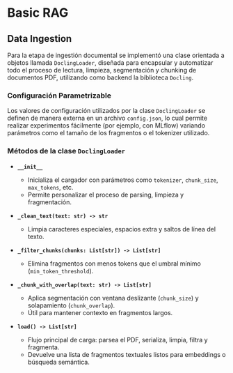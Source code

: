 # Basic RAG 



## Data Ingestion

Para la etapa de ingestión documental se implementó una clase orientada a objetos llamada `DoclingLoader`, diseñada para encapsular y automatizar todo el proceso de lectura, limpieza, segmentación y chunking de documentos PDF, utilizando como backend la biblioteca `Docling`.

### Configuración Parametrizable

Los valores de configuración utilizados por la clase `DoclingLoader` se definen de manera externa en un archivo `config.json`, lo cual permite realizar experimentos fácilmente (por ejemplo, con MLflow) variando parámetros como el tamaño de los fragmentos o el tokenizer utilizado.


### Métodos de la clase `DoclingLoader`

- **`__init__`**  
  - Inicializa el cargador con parámetros como `tokenizer`, `chunk_size`, `max_tokens`, etc.  
  - Permite personalizar el proceso de parsing, limpieza y fragmentación.

- **`_clean_text(text: str) -> str`**  
  - Limpia caracteres especiales, espacios extra y saltos de línea del texto.

- **`_filter_chunks(chunks: List[str]) -> List[str]`**  
  - Elimina fragmentos con menos tokens que el umbral mínimo (`min_token_threshold`).

- **`_chunk_with_overlap(text: str) -> List[str]`**  
  - Aplica segmentación con ventana deslizante (`chunk_size`) y solapamiento (`chunk_overlap`).  
  - Útil para mantener contexto en fragmentos largos.

- **`load() -> List[str]`**  
  - Flujo principal de carga: parsea el PDF, serializa, limpia, filtra y fragmenta.  
  - Devuelve una lista de fragmentos textuales listos para embeddings o búsqueda semántica.

